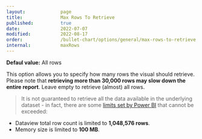 ```yaml
---
layout:             page
title:              Max Rows To Retrieve
published:          true
date:               2022-07-07
modified:   	    2022-08-17
order:              /bullet-chart/options/general/max-rows-to-retrieve
internal:           maxRows
---
```


**Defaul value:** All rows

This option allows you to specify how many rows the visual should retrieve. Please note that **retrieving more than 30,000 rows may slow down the entire report**. Leave empty to retrieve (almost) all rows.

> It is not guaranteed to retrieve all the data available in the underlying dataset - in fact, there are some [limits set by Power BI](https://docs.microsoft.com/en-us/power-bi/developer/visuals/fetch-more-data#known-limitations-of-fetchmoredata) that cannot be exceeded: 
- Dataview total row count is limited to **1,048,576 rows**.
- Memory size is limited to **100 MB**.